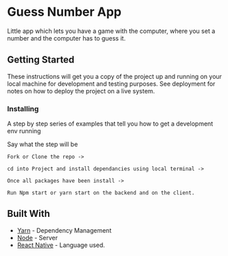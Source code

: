 # Guess Number App

Little app which lets you have a game with the computer, where you set a number and the computer has to guess it.

## Getting Started

These instructions will get you a copy of the project up and running on your local machine for development and testing purposes. See deployment for notes on how to deploy the project on a live system.

### Installing

A step by step series of examples that tell you how to get a development env running

Say what the step will be

```
Fork or Clone the repo ->

cd into Project and install dependancies using local terminal ->

Once all packages have been install -> 

Run Npm start or yarn start on the backend and on the client.

```

## Built With

* [Yarn](https://yarnpkg.com/en/) - Dependency Management
* [Node](https://nodejs.org/en/) - Server
* [React Native](https://facebook.github.io/react-native/) - Language used.
